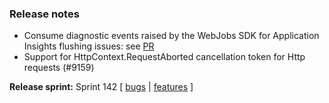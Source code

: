 ### Release notes

<!-- Please add your release notes in the following format:
- My change description (#PR)
-->

- Consume diagnostic events raised by the WebJobs SDK for Application Insights flushing issues: see [PR](https://github.com/Azure/azure-webjobs-sdk/pull/2939)
- Support for HttpContext.RequestAborted cancellation token for Http requests (#9159)

**Release sprint:** Sprint 142
[ [bugs](https://github.com/Azure/azure-functions-host/issues?q=is%3Aissue+milestone%3A%22Functions+Sprint+142%22+label%3Abug+is%3Aclosed) | [features](https://github.com/Azure/azure-functions-host/issues?q=is%3Aissue+milestone%3A%22Functions+Sprint+142%22+label%3Afeature+is%3Aclosed) ]
